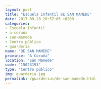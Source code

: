 ```yaml
---
layout: post
title: "Escuela Infantil DE SAN MAMEDE"
date: 2017-09-20 20:57:05 +0200
categories:
- Escuela Infantil
- a-coruna
- san-mamede
- Centro público
- guarderia
name: "DE SAN MAMEDE"
province: "A Coruña"
location: "San Mamede"
code: "15023193"
type: "Centro público"
img: guarderia.jpg
permalink: /guarderias/de-san-mamede.html
---
```

